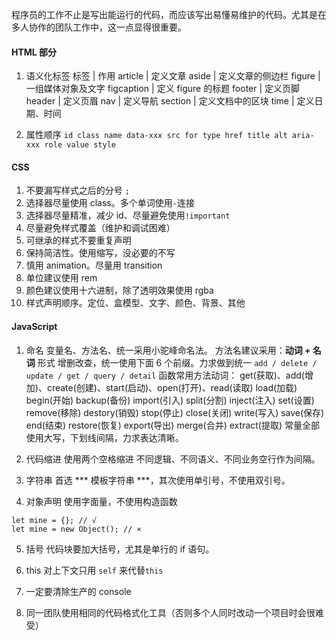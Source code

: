 程序员的工作不止是写出能运行的代码，而应该写出易懂易维护的代码。尤其是在多人协作的团队工作中，这一点显得很重要。

#### HTML 部分

1. 语义化标签
   标签 | 作用
   article | 定义文章
   aside | 定义文章的侧边栏
   figure | 一组媒体对象及文字
   figcaption | 定义 figure 的标题
   footer | 定义页脚
   header | 定义页眉
   nav | 定义导航
   section | 定义文档中的区块
   time | 定义日期、时间

2. 属性顺序
   `id class name data-xxx src for type href title alt aria-xxx role value style`

#### CSS

1. 不要漏写样式之后的分号 `;`
2. 选择器尽量使用 class。多个单词使用`-`连接
3. 选择器尽量精准，减少 id、尽量避免使用`!important`
4. 尽量避免样式覆盖（维护和调试困难）
5. 可继承的样式不要重复声明
6. 保持简洁性。使用缩写，没必要的不写
7. 慎用 animation。尽量用 transition
8. 单位建议使用 rem
9. 颜色建议使用十六进制，除了透明效果使用 rgba
10. 样式声明顺序。定位、盒模型、文字、颜色、背景、其他

#### JavaScript

1. 命名
   变量名、方法名、统一采用小驼峰命名法。
   方法名建议采用：**动词 + 名词** 形式
   增删改查，统一使用下面 6 个前缀。力求做到统一
   `add / delete / update / get / query / detail`
   函数常用方法动词：
   get(获取)、add(增加)、create(创建)、start(启动)、open(打开)、read(读取) load(加载) begin(开始) backup(备份) import(引入) split(分割) inject(注入) set(设置) remove(移除) destory(销毁) stop(停止) close(关闭) write(写入) save(保存) end(结束) restore(恢复) export(导出) merge(合并) extract(提取)
   常量全部使用大写，下划线间隔，力求表达清晰。

2. 代码缩进
   使用两个空格缩进
   不同逻辑、不同语义、不同业务空行作为间隔。

3. 字符串
   首选 *** 模板字符串 ***，其次使用单引号，不使用双引号。

4. 对象声明
   使用字面量，不使用构造函数

```
let mine = {}; // √
let mine = new Object(); // ×
```

5. 括号
   代码块要加大括号，尤其是单行的 if 语句。

6. this
   对上下文只用 `self` 来代替`this`

7. 一定要清除生产的 console

8. 同一团队使用相同的代码格式化工具（否则多个人同时改动一个项目时会很难受）
